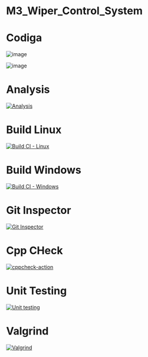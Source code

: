 # M3_Wiper_Control_System

# Codiga
![image](https://user-images.githubusercontent.com/101581268/168784294-e283c5b8-b45b-4333-b7e6-e04289594386.png)

![image](https://user-images.githubusercontent.com/101581268/168784492-dc9db17c-2880-4233-b597-f14f76786896.png)

# Analysis
[![Analysis](https://github.com/yajamanmohansai/M3_Wiper_Control_System/actions/workflows/Analysis.yml/badge.svg)](https://github.com/yajamanmohansai/M3_Wiper_Control_System/actions/workflows/Analysis.yml)

# Build Linux
[![Build CI - Linux](https://github.com/yajamanmohansai/M3_Wiper_Control_System/actions/workflows/Build-Linux.yml/badge.svg)](https://github.com/yajamanmohansai/M3_Wiper_Control_System/actions/workflows/Build-Linux.yml)

# Build Windows
[![Build CI - Windows](https://github.com/yajamanmohansai/M3_Wiper_Control_System/actions/workflows/Build-Windows.yml/badge.svg)](https://github.com/yajamanmohansai/M3_Wiper_Control_System/actions/workflows/Build-Windows.yml)

# Git Inspector
[![Git Inspector](https://github.com/yajamanmohansai/M3_Wiper_Control_System/actions/workflows/Git-inspector.yml/badge.svg)](https://github.com/yajamanmohansai/M3_Wiper_Control_System/actions/workflows/Git-inspector.yml)

# Cpp CHeck
[![cppcheck-action](https://github.com/yajamanmohansai/M3_Wiper_Control_System/actions/workflows/c-cpp.yml/badge.svg)](https://github.com/yajamanmohansai/M3_Wiper_Control_System/actions/workflows/c-cpp.yml)


# Unit Testing
[![Unit testing](https://github.com/yajamanmohansai/M3_Wiper_Control_System/actions/workflows/Unit-Testing.yml/badge.svg)](https://github.com/yajamanmohansai/M3_Wiper_Control_System/actions/workflows/Unit-Testing.yml)


# Valgrind
[![Valgrind](https://github.com/yajamanmohansai/M3_Wiper_Control_System/actions/workflows/Valgrind.yml/badge.svg)](https://github.com/yajamanmohansai/M3_Wiper_Control_System/actions/workflows/Valgrind.yml)

